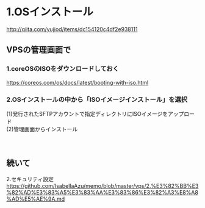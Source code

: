 # 1.OSインストール
http://qiita.com/yujiod/items/dc154120c4df2e938111  

## VPSの管理画面で

### 1.coreOSのISOをダウンロードしておく
https://coreos.com/os/docs/latest/booting-with-iso.html  

### 2.OSインストールの中から「ISOイメージインストール」を選択
(1)発行されたSFTPアカウントで指定ディレクトリにISOイメージをアップロード  
(2)管理画面からインストール  

　  
## 続いて
2.セキュリティ設定  
https://github.com/IsabellaAzu/memo/blob/master/vps/2.%E3%82%BB%E3%82%AD%E3%83%A5%E3%83%AA%E3%83%86%E3%82%A3%E8%A8%AD%E5%AE%9A.md



